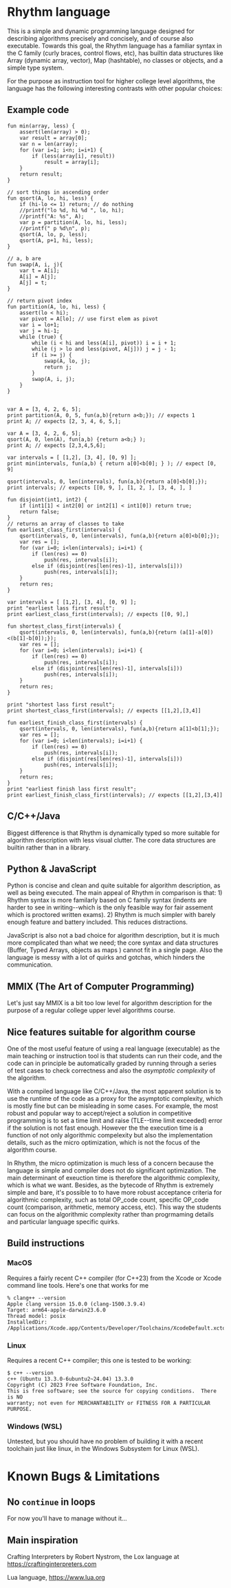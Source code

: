 # Rhythm language

This is a simple and dynamic programming language designed for describing
algorithms precisely and concisely, and of course also executable.
Towards this goal, the Rhythm language has a familiar syntax in the C family
(curly braces, control flows, etc), has builtin data structures like
Array (dynamic array, vector), Map (hashtable), no classes or objects,
and a simple type system.

For the purpose as instruction tool for higher college level algorithms,
the language has the following interesting contrasts with other popular choices:

## Example code

```
fun min(array, less) {
    assert(len(array) > 0);
    var result = array[0];
    var n = len(array);
    for (var i=1; i<n; i=i+1) {
		if (less(array[i], result))
			result = array[i];
    }
    return result;
}

// sort things in ascending order
fun qsort(A, lo, hi, less) {
    if (hi-lo <= 1) return; // do nothing
    //printf("lo %d, hi %d ", lo, hi);
    //printf("A: %s", A);
    var p = partition(A, lo, hi, less);
    //printf(" p %d\n", p);
    qsort(A, lo, p, less);
    qsort(A, p+1, hi, less);
}

// a, b are
fun swap(A, i, j){
    var t = A[i];
    A[i] = A[j];
    A[j] = t;
}

// return pivot index
fun partition(A, lo, hi, less) {
    assert(lo < hi);
    var pivot = A[lo]; // use first elem as pivot
    var i = lo+1;
    var j = hi-1;
    while (true) {
        while (i < hi and less(A[i], pivot)) i = i + 1;
        while (j > lo and less(pivot, A[j])) j = j - 1;
        if (i >= j) {
            swap(A, lo, j);
            return j;
        }
        swap(A, i, j);
    }
}


var A = [3, 4, 2, 6, 5];
print partition(A, 0, 5, fun(a,b){return a<b;}); // expects 1
print A; // expects [2, 3, 4, 6, 5,];

var A = [3, 4, 2, 6, 5];
qsort(A, 0, len(A), fun(a,b) {return a<b;} );
print A; // expects [2,3,4,5,6];

var intervals = [ [1,2], [3, 4], [0, 9] ];
print min(intervals, fun(a,b) { return a[0]<b[0]; } ); // expect [0, 9]

qsort(intervals, 0, len(intervals), fun(a,b){return a[0]<b[0];});
print intervals; // expects [[0, 9, ], [1, 2, ], [3, 4, ], ]

fun disjoint(int1, int2) {
    if (int1[1] < int2[0] or int2[1] < int1[0]) return true;
    return false;
}
// returns an array of classes to take
fun earliest_class_first(intervals) {
    qsort(intervals, 0, len(intervals), fun(a,b){return a[0]<b[0];});
    var res = [];
    for (var i=0; i<len(intervals); i=i+1) {
        if (len(res) == 0)
            push(res, intervals[i]);
        else if (disjoint(res[len(res)-1], intervals[i]))
            push(res, intervals[i]);
    }
    return res;
}

var intervals = [ [1,2], [3, 4], [0, 9] ];
print "earliest lass first result";
print earliest_class_first(intervals); // expects [[0, 9],]

fun shortest_class_first(intervals) {
    qsort(intervals, 0, len(intervals), fun(a,b){return (a[1]-a[0])<(b[1]-b[0]);});
    var res = [];
    for (var i=0; i<len(intervals); i=i+1) {
        if (len(res) == 0)
            push(res, intervals[i]);
        else if (disjoint(res[len(res)-1], intervals[i]))
            push(res, intervals[i]);
    }
    return res;
}

print "shortest lass first result";
print shortest_class_first(intervals); // expects [[1,2],[3,4]]

fun earliest_finish_class_first(intervals) {
    qsort(intervals, 0, len(intervals), fun(a,b){return a[1]<b[1];});
    var res = [];
    for (var i=0; i<len(intervals); i=i+1) {
        if (len(res) == 0)
            push(res, intervals[i]);
        else if (disjoint(res[len(res)-1], intervals[i]))
            push(res, intervals[i]);
    }
    return res;
}
print "earliest finish lass first result";
print earliest_finish_class_first(intervals); // expects [[1,2],[3,4]]

```

## C/C++/Java
Biggest difference is that Rhythm is dynamically typed so more suitable for
algorithm description with less visual clutter. The core data structures are
builtin rather than in a library.

## Python & JavaScript
Python is concise and clean and quite suitable for algorithm description, as
well as being executed. The main appeal of Rhythm in comparison is that: 1)
Rhythm syntax is more familarly based on C family syntax (indents are harder to
see in writing--which is the only feasible way for fair assement which is
proctored written exams). 2) Rhythm is much simpler with barely enough feature
and battery included. This reduces distractions.

JavaScript is also not a bad choice for algorithm description, but it is much
more complicated than what we need; the core syntax and data structures (Buffer,
Typed Arrays, objects as maps ) cannot fit in a single page. Also the language
is messy with a lot of quirks and gotchas, which hinders the communication.

## MMIX (The Art of Computer Programming)
Let's just say MMIX is a bit too low level for algorithm description for the
purpose of a regular college upper level algorithms course.

## Nice features suitable for algorithm course
One of the most useful feature of using a real language (executable) as the
main teaching or instruction tool is that students can run their code,
and the code can in principle be automatically graded by running through
a series of test cases to check correctness and also the *asymptotic complexity*
of the algorithm.

With a compiled language like C/C++/Java, the most apparent solution is to
use the runtime of the code as a proxy for the asymptotic complexity, which is
mostly fine but can be misleading in some cases. For example, the most robust
and popular way to accept/reject a solution in competitive programming is to
set a time limit and raise (TLE--time limit exceeded) error if the solution
is not fast enough. However the the execution time is a function of not only
algorithmic compelexity but also the implementation details, such as the micro
optimization, which is not the focus of the algorithm course.

In Rhythm, the micro optimization is much less of a concern because the language
is simple and compiler does not do significant optimization. The main determinant
of exeuction time is therefore the algorithmic complexity, which is what we want.
Besides, as the bytecode of Rhythm is extremely simple and bare, it's possible to
to have more robust acceptance criteria for algorithmic complexity, such as
total OP_code count, specific OP_code count (comparison, arithmetic, memory access, etc).
This way the students can focus on the algorithmic complexity rather than
progrmaming details and particular language specific quirks.

## Build instructions

### MacOS
Requires a fairly recent C++ compiler (for C++23) from the Xcode or Xcode command line tools. Here's one that works for me

```
% clang++ --version
Apple clang version 15.0.0 (clang-1500.3.9.4)
Target: arm64-apple-darwin23.6.0
Thread model: posix
InstalledDir: /Applications/Xcode.app/Contents/Developer/Toolchains/XcodeDefault.xctoolchain/usr/bin
```

### Linux

Requires a recent C++ compiler; this one is tested to be working:
```
$ c++ --version
c++ (Ubuntu 13.3.0-6ubuntu2~24.04) 13.3.0
Copyright (C) 2023 Free Software Foundation, Inc.
This is free software; see the source for copying conditions.  There is NO
warranty; not even for MERCHANTABILITY or FITNESS FOR A PARTICULAR PURPOSE.
```

### Windows (WSL)
Untested, but you should have no problem of building it with a recent toolchain just like linux,
in the Windows Subsystem for Linux (WSL).

# Known Bugs & Limitations

## No `continue` in loops
For now you'll have to manage without it...


## Main inspiration

Crafting Interpreters by Robert Nystrom, the Lox language at
https://craftinginterpreters.com

Lua language, https://www.lua.org
